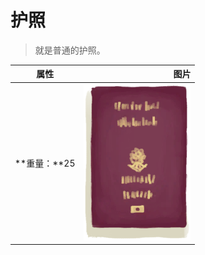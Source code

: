 # 护照  
> 就是普通的护照。  
  
  属性  |   图片   
 ----  |  ----:   
 **重量：**25  |  ![](Sprite/Passport.png)   
  
